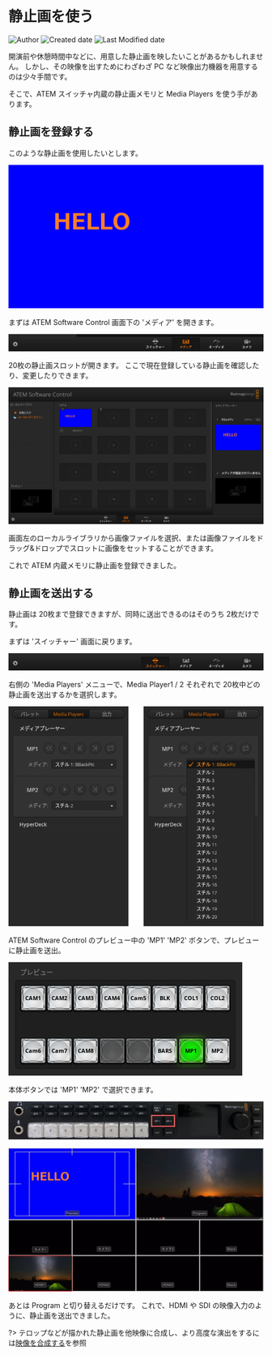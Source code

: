 # 静止画を使う

![Author](https://img.shields.io/badge/Author-aKuad-brightgreen)
![Created date](https://img.shields.io/badge/Created-2023%2F09%2F03-blue)
![Last Modified date](https://img.shields.io/badge/Last%20Modified-2023%2F09%2F03-blue)

開演前や休憩時間中などに、用意した静止画を映したいことがあるかもしれません。
しかし、その映像を出すためにわざわざ PC など映像出力機器を用意するのは少々手間です。

そこで、ATEM スイッチャ内蔵の静止画メモリと Media Players を使う手があります。

## 静止画を登録する

このような静止画を使用したいとします。

![Still sample](./media/still-sample.webp ':size=300')

まずは ATEM Software Control 画面下の 'メディア' を開きます。

![ATEM Software Control - Media](./media/atem-sc-mediaplayer.webp ':size=700')

20枚の静止画スロットが開きます。
ここで現在登録している静止画を確認したり、変更したりできます。

![Media list](./media/still-list.webp ':size=700')

画面左のローカルライブラリから画像ファイルを選択、または画像ファイルをドラッグ&ドロップでスロットに画像をセットすることができます。

これで ATEM 内蔵メモリに静止画を登録できました。

## 静止画を送出する

静止画は 20枚まで登録できますが、同時に送出できるのはそのうち 2枚だけです。

まずは 'スイッチャー' 画面に戻ります。

![ATEM Software Control - Switcher](./media/atem-sc-switcher.webp)

右側の 'Media Players' メニューで、Media Player1 / 2 それぞれで 20枚中どの静止画を送出するかを選択します。

![Media player select](./media/still-select.webp ':size=700')

ATEM Software Control のプレビュー中の 'MP1' 'MP2' ボタンで、プレビューに静止画を送出。

![Media player preview - PC](./media/still-preview.webp ':size=700')

本体ボタンでは 'MP1' 'MP2' で選択できます。

![Media player preview - Body button](./media/still-body-button.webp ':size=700')

![Media player preview - Multiview](./media/still-multiview.webp ':size=700')

あとは Program と切り替えるだけです。
これで、HDMI や SDI の映像入力のように、静止画を送出できました。

?> テロップなどが描かれた静止画を他映像に合成し、より高度な演出をするには[映像を合成する](./video-composite.md)を参照
